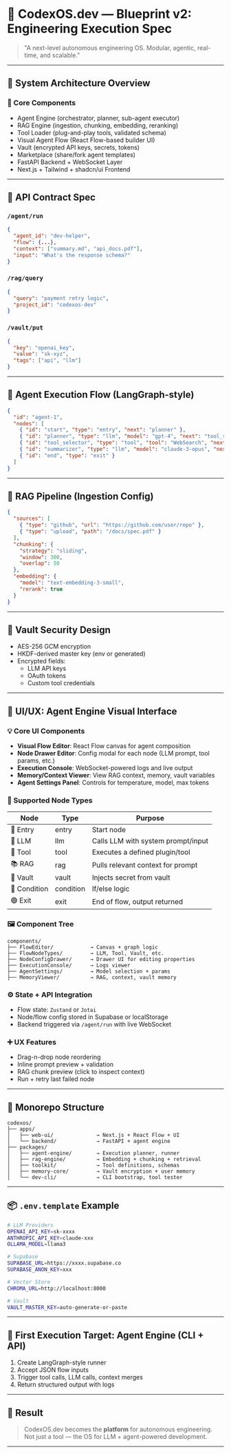 # 📘 CodexOS.dev — Blueprint v2: Engineering Execution Spec

> "A next-level autonomous engineering OS. Modular, agentic, real-time, and scalable."

---

## 🧱 System Architecture Overview

### 🔲 Core Components
- Agent Engine (orchestrator, planner, sub-agent executor)
- RAG Engine (ingestion, chunking, embedding, reranking)
- Tool Loader (plug-and-play tools, validated schema)
- Visual Agent Flow (React Flow-based builder UI)
- Vault (encrypted API keys, secrets, tokens)
- Marketplace (share/fork agent templates)
- FastAPI Backend + WebSocket Layer
- Next.js + Tailwind + shadcn/ui Frontend

---

## 📡 API Contract Spec

### `/agent/run`
```json
{
  "agent_id": "dev-helper",
  "flow": {...},
  "context": ["summary.md", "api_docs.pdf"],
  "input": "What's the response schema?"
}
```

### `/rag/query`
```json
{
  "query": "payment retry logic",
  "project_id": "codexos-dev"
}
```

### `/vault/put`
```json
{
  "key": "openai_key",
  "value": "sk-xyz",
  "tags": ["api", "llm"]
}
```

---

## 🧠 Agent Execution Flow (LangGraph-style)

```json
{
  "id": "agent-1",
  "nodes": [
    { "id": "start", "type": "entry", "next": "planner" },
    { "id": "planner", "type": "llm", "model": "gpt-4", "next": "tool_selector" },
    { "id": "tool_selector", "type": "tool", "tool": "WebSearch", "next": "summarizer" },
    { "id": "summarizer", "type": "llm", "model": "claude-3-opus", "next": "end" },
    { "id": "end", "type": "exit" }
  ]
}
```

---

## 🧩 RAG Pipeline (Ingestion Config)

```json
{
  "sources": [
    { "type": "github", "url": "https://github.com/user/repo" },
    { "type": "upload", "path": "/docs/spec.pdf" }
  ],
  "chunking": {
    "strategy": "sliding",
    "window": 300,
    "overlap": 50
  },
  "embedding": {
    "model": "text-embedding-3-small",
    "rerank": true
  }
}
```

---

## 🔐 Vault Security Design

- AES-256 GCM encryption
- HKDF-derived master key (env or generated)
- Encrypted fields:
  - LLM API keys
  - OAuth tokens
  - Custom tool credentials

---

## 🧠 UI/UX: Agent Engine Visual Interface

### 💡 Core UI Components
- **Visual Flow Editor**: React Flow canvas for agent composition
- **Node Drawer Editor**: Config modal for each node (LLM prompt, tool params, etc.)
- **Execution Console**: WebSocket-powered logs and live output
- **Memory/Context Viewer**: View RAG context, memory, vault variables
- **Agent Settings Panel**: Controls for temperature, model, max tokens

### 🧩 Supported Node Types
| Node | Type | Purpose |
|------|------|---------|
| 🔹 Entry | entry | Start node |
| 🔷 LLM | llm | Calls LLM with system prompt/input |
| 🧰 Tool | tool | Executes a defined plugin/tool |
| 📚 RAG | rag | Pulls relevant context for prompt |
| 🔐 Vault | vault | Injects secret from vault |
| 🔁 Condition | condition | If/else logic |
| 🟢 Exit | exit | End of flow, output returned |

### 🖼 Component Tree
```
components/
├── FlowEditor/            → Canvas + graph logic
├── FlowNodeTypes/         → LLM, Tool, Vault, etc.
├── NodeConfigDrawer/      → Drawer UI for editing properties
├── ExecutionConsole/      → Logs viewer
├── AgentSettings/         → Model selection + params
├── MemoryViewer/          → RAG, context, vault memory
```

### ⚙️ State + API Integration
- Flow state: `Zustand` or `Jotai`
- Node/flow config stored in Supabase or localStorage
- Backend triggered via `/agent/run` with live WebSocket

### ➕ UX Features
- Drag-n-drop node reordering
- Inline prompt preview + validation
- RAG chunk preview (click to inspect context)
- Run + retry last failed node

---

## 📁 Monorepo Structure

```
codexos/
├── apps/
│   ├── web-ui/              → Next.js + React Flow + UI
│   └── backend/             → FastAPI + agent engine
├── packages/
│   ├── agent-engine/        → Execution planner, runner
│   ├── rag-engine/          → Embedding + chunking + retrieval
│   ├── toolkit/             → Tool definitions, schemas
│   ├── memory-core/         → Vault encryption + user memory
│   └── dev-cli/             → CLI bootstrap, tool tester
```

---

## 📦 `.env.template` Example

```bash
# LLM Providers
OPENAI_API_KEY=sk-xxxx
ANTHROPIC_API_KEY=claude-xxx
OLLAMA_MODEL=llama3

# Supabase
SUPABASE_URL=https://xxxx.supabase.co
SUPABASE_ANON_KEY=xxx

# Vector Store
CHROMA_URL=http://localhost:8000

# Vault
VAULT_MASTER_KEY=auto-generate-or-paste
```

---

## 🧪 First Execution Target: Agent Engine (CLI + API)

1. Create LangGraph-style runner
2. Accept JSON flow inputs
3. Trigger tool calls, LLM calls, context merges
4. Return structured output with logs

---

## 🧭 Result
> CodexOS.dev becomes the **platform** for autonomous engineering. 
> Not just a tool — the OS for LLM + agent-powered development.

---
